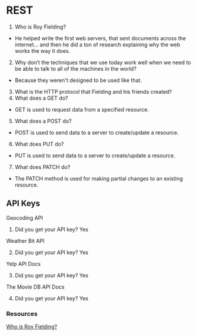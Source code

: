 # REST

1. Who is Roy Fielding?
- He helped write the first web servers, that sent documents across the internet… and then he did a ton of research explaining why the web works the way it does.
2. Why don’t the techniques that we use today work well when we need to be able to talk to all of the machines in the world?
- Because they weren't designed to be used like that. 
3. What is the HTTP protocol that Fielding and his friends created?
4. What does a GET do?
- GET is used to request data from a specified resource.
5. What does a POST do?
- POST is used to send data to a server to create/update a resource.
6. What does PUT do?
- PUT is used to send data to a server to create/update a resource.
7. What does PATCH do?
-  The PATCH method is used for making partial changes to an existing resource. 

## API Keys

Geocoding API
1. Did you get your API key?  Yes

Weather Bit API

2. Did you get your API key? Yes

Yelp API Docs

3. Did you get your API key? Yes

The Movie DB API Docs

4. Did you get your API key? Yes


### Resources

[Who is Roy Fielding?](https://github.com/SarahTek/reading-notes/blob/main/code-301/class-07.md)
